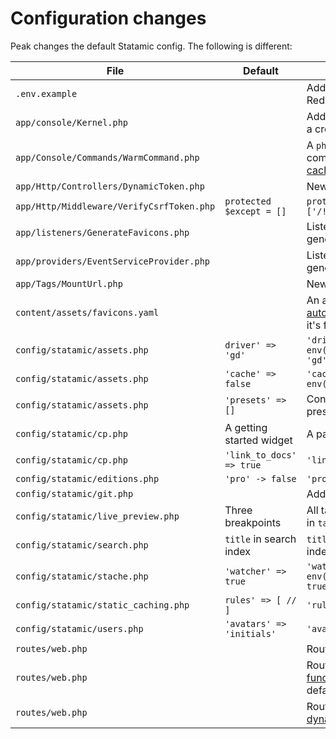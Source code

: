 # Configuration changes

Peak changes the default Statamic config. The following is different:

| File | Default | Peak |
| --- | --- | --- |
| `.env.example` |  | Add more default Statamic and Redis settings by default.  
| `app/console/Kernel.php` |  | Add a schedule you can invoke via a cron to [warm all caches](/other/warm-all-caches).
| `app/Console/Commands/WarmCommand.php` |  | A `php artisan statamic:peak:warm` command to [warm the static cache](/other/warm-all-caches). 
| `app/Http/Controllers/DynamicToken.php` |  | New Controller for [forms](/features/forms) |
| `app/Http/Middleware/VerifyCsrfToken.php` | `protected $except = []` | `protected $except = ['/!/DynamicToken']` |
| `app/listeners/GenerateFavicons.php` |  | Listen to a GlobalSavedEvent to generate [favicons](/features/favicons).
| `app/providers/EventServiceProvider.php` |  | Listen to a GlobalSavedEvent to generate [favicons](/features/favicons).
| `app/Tags/MountUrl.php` |  | New Tag to get a mount url [tags](/other/tags) |
| `content/assets/favicons.yaml` |  | An asset container where the [automated favicon feature](/features/favicons) stores it's favicons in. |
| `config/statamic/assets.php` | `driver' => 'gd'` | `'driver' => env('IMAGE_MANIPULATION_DRIVER', 'gd')` |
| `config/statamic/assets.php` | `'cache' => false` | `'cache' => env('SAVE_CACHED_IMAGES', true),` |
| `config/statamic/assets.php` | `'presets' => []` | Contains a whole bunch of asset presets. |
| `config/statamic/cp.php` | A getting started widget | A page collection widget |
| `config/statamic/cp.php` | `'link_to_docs' => true` | `'link_to_docs' => false` |
| `config/statamic/editions.php` | `'pro' -> false` | `'pro' -> true` |
| `config/statamic/git.php` |  | Add `[BOT]` to git commit message. |
| `config/statamic/live_preview.php` | Three breakpoints | All tailwinds breakpoints defined in `tailwind.config.js` |
| `config/statamic/search.php` | `title` in search index | `title`, and `page_builder` in search index |
| `config/statamic/stache.php` | `'watcher' => true` | `'watcher' => env('STATAMIC_STACHE_WATCHER', true)` |
| `config/statamic/static_caching.php` | `rules' => [ // ]` | `'rules' => 'all'` |
| `config/statamic/users.php` | `'avatars' => 'initials'` | `'avatars' => 'gravatar'` |
| `routes/web.php` |  | Routes for the [favicons](/features/favicons) feature.  
| `routes/web.php` |  | Routes for the search [functionality](/features/search). Commented by default.
| `routes/web.php` |  | Routes for the sitemap and [dynamic form](/features/forms) token.  